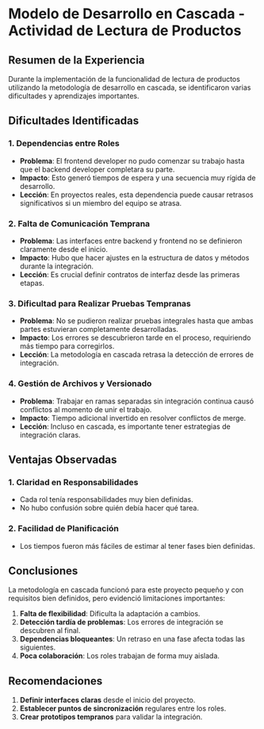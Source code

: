 # Modelo de Desarrollo en Cascada - Actividad de Lectura de Productos

## Resumen de la Experiencia

Durante la implementación de la funcionalidad de lectura de productos utilizando la metodología de desarrollo en cascada, se identificaron varias dificultades y aprendizajes importantes.

## Dificultades Identificadas

### 1. **Dependencias entre Roles**
- **Problema**: El frontend developer no pudo comenzar su trabajo hasta que el backend developer completara su parte.
- **Impacto**: Esto generó tiempos de espera y una secuencia muy rígida de desarrollo.
- **Lección**: En proyectos reales, esta dependencia puede causar retrasos significativos si un miembro del equipo se atrasa.

### 2. **Falta de Comunicación Temprana**
- **Problema**: Las interfaces entre backend y frontend no se definieron claramente desde el inicio.
- **Impacto**: Hubo que hacer ajustes en la estructura de datos y métodos durante la integración.
- **Lección**: Es crucial definir contratos de interfaz desde las primeras etapas.

### 3. **Dificultad para Realizar Pruebas Tempranas**
- **Problema**: No se pudieron realizar pruebas integrales hasta que ambas partes estuvieran completamente desarrolladas.
- **Impacto**: Los errores se descubrieron tarde en el proceso, requiriendo más tiempo para corregirlos.
- **Lección**: La metodología en cascada retrasa la detección de errores de integración.

### 4. **Gestión de Archivos y Versionado**
- **Problema**: Trabajar en ramas separadas sin integración continua causó conflictos al momento de unir el trabajo.
- **Impacto**: Tiempo adicional invertido en resolver conflictos de merge.
- **Lección**: Incluso en cascada, es importante tener estrategias de integración claras.

## Ventajas Observadas

### 1. **Claridad en Responsabilidades**
- Cada rol tenía responsabilidades muy bien definidas.
- No hubo confusión sobre quién debía hacer qué tarea.

### 2. **Facilidad de Planificación**
- Los tiempos fueron más fáciles de estimar al tener fases bien definidas.

## Conclusiones

La metodología en cascada funcionó para este proyecto pequeño y con requisitos bien definidos, pero evidenció limitaciones importantes:

1. **Falta de flexibilidad**: Dificulta la adaptación a cambios.
2. **Detección tardía de problemas**: Los errores de integración se descubren al final.
3. **Dependencias bloqueantes**: Un retraso en una fase afecta todas las siguientes.
4. **Poca colaboración**: Los roles trabajan de forma muy aislada.

## Recomendaciones

1. **Definir interfaces claras** desde el inicio del proyecto.
2. **Establecer puntos de sincronización** regulares entre los roles.
3. **Crear prototipos tempranos** para validar la integración.

